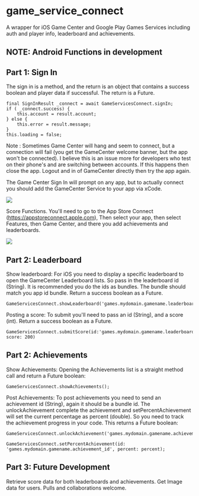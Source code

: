 # game_service_connect
A wrapper for iOS Game Center and Google Play Games Services including auth and player info, leaderboard and achievements.

## NOTE: Android Functions in development

## Part 1: Sign In
The sign in is a method, and the return is an object that contains a success boolean and player data if successful. The return is a Future.

    final SignInResult _connect = await GameServicesConnect.signIn;
    if ( _connect.success) {
        this.account = result.account;
    } else {
        this.error = result.message;
    }
    this.loading = false;

Note : Sometimes Game Center will hang and seem to connect, but a connection will fail (you get the GameCenter welcome banner,  but the app won't be connected). I believe this is an issue more for developers who test on their phone's and are switching between accounts. If this happens then close the app. Logout and in of GameCenter directly then try the app again.


The Game Center Sign In will prompt on any app, but to actually connect you should add the GameCenter Service to your app via xCode.

![](https://sandbox.markhamenterprises.com/_images/gamecenter_01.jpg)


Score Functions. You'll need to go to the App Store Connect (https://appstoreconnect.apple.com), Then select your app, then select Features, then Game Center, and there you add achievements and leaderboards.

![](https://sandbox.markhamenterprises.com/_images/gamecenter_02.jpg)


## Part 2: Leaderboard
Show leaderboard:
For iOS you need to display a specific leaderboard to open the GameCenter Leaderboard lists. So pass in the leaderboard id (String). It is recommended you do the ids as bundles. The bundle should match you app id bundle. Return a success boolean as a Future.

    GameServicesConnect.showLeaderboard('games.mydomain.gamename.leaderboard_id') 

Posting a score:
To submit you'll need to pass an id (String), and a score (int).  Return a success boolean as a Future.

    GameServicesConnect.submitScore(id:'games.mydomain.gamename.leaderboard_id', score: 200)

## Part 2: Achievements
Show Achievements:
Opening the Achievements list is a straight method call and return a Future boolean:

    GameServicesConnect.showAchievements();

Post Achievements:
To post achievements you need to send an achievement id (String), again it should be a bundle id. The unlockAchievement complete the achievement and setPercentAchievement will set the current percentage as percent (double). So you need to track the achievement progress in your code. This returns a Future boolean:

    GameServicesConnect.unlockAchievement('games.mydomain.gamename.achievement_id');
    
    GameServicesConnect.setPercentAchievement(id: 'games.mydomain.gamename.achievement_id', percent: percent);

## Part 3: Future Development
Retrieve score data for both leaderboards and achievements. Get Image data for users. Pulls and collaborations welcome.   



